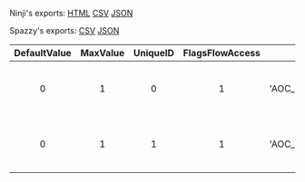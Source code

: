 Ninji's exports: [HTML](https://wuffs.org/acnh/bcsv_140/html/EventFlagsAocParam.html) [CSV](https://wuffs.org/acnh/bcsv_140/csv/EventFlagsAocParam.csv) [JSON](https://wuffs.org/acnh/bcsv_140/json/EventFlagsAocParam.json)

Spazzy's exports: [CSV](https://github.com/McSpazzy/acnh-csv/blob/master/EventFlagsAocParam.csv) [JSON](https://github.com/McSpazzy/acnh-json/blob/master/EventFlagsAocParam.json)

| DefaultValue | MaxValue | UniqueID | FlagsFlowAccess | Key | Name |
|:--:|:--:|:--:|:--:|:--:|:--:|
| 0 | 1 | 0 | 1 | 'AOC_EventFlag_000' | 'AOC同期フラグ| 000 Compass' | 
| 0 | 1 | 1 | 1 | 'AOC_EventFlag_001' | 'AOC同期フラグ| 001 NSO加入特典' | 
